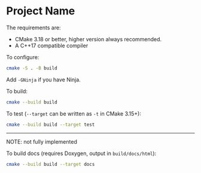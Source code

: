 # Project Name

The requirements are:

- CMake 3.18 or better, higher version always recommended.
- A C++17 compatible compiler

To configure:

```bash
cmake -S . -B build
```

Add `-GNinja` if you have Ninja.

To build:

```bash
cmake --build build
```

To test (`--target` can be written as `-t` in CMake 3.15+):

```bash
cmake --build build --target test
```

---

NOTE: not fully implemented

To build docs (requires Doxygen, output in `build/docs/html`):

```bash
cmake --build build --target docs
```



